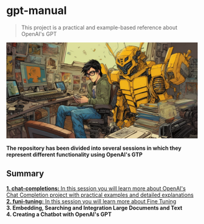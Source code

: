 # gpt-manual
> This project is a practical and example-based reference about OpenAI's GPT

![image](images/cover.jpg)

**The repository has been divided into several sessions in which they represent different functionality using OpenAI's GTP**

## Summary
[**1. chat-completions:** In this session you will learn more about OpenAI's Chat Completion project with practical examples and detailed explanations](https://github.com/nelsonfrugeri/gpt-manual/blob/main/chat_completion) <br>
[**2. funi-tuning:** In this session you will learn more about Fine Tuning](https://github.com/nelsonfrugeri/gpt-manual/blob/main/fine_tuning) <br>
**3. Embedding, Searching and Integration Large Documents and Text** <br>
**4. Creating a Chatbot with OpenAI's GPT** <br>